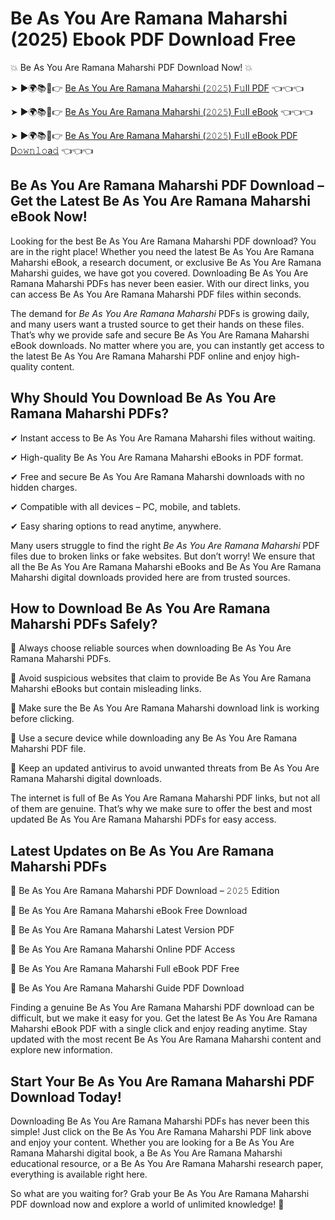 # Be As You Are Ramana Maharshi (2025) Ebook PDF Download Free

💥 Be As You Are Ramana Maharshi PDF Download Now! 💥

➤ ►🌍📚📱👉 [Be As You Are Ramana Maharshi (𝟸𝟶𝟸𝟻) F𝚞ll PDF](https://getpdf.xyz/be-as-you-are-ramana-maharshi) 👈👈👈


➤ ►🌍📚📱👉 [Be As You Are Ramana Maharshi (𝟸𝟶𝟸𝟻) F𝚞ll eBook](https://getpdf.xyz/be-as-you-are-ramana-maharshi) 👈👈👈


➤ ►🌍📚📱👉 [Be As You Are Ramana Maharshi (𝟸𝟶𝟸𝟻) F𝚞ll eBook PDF D𝚘𝚠𝚗𝚕𝚘a𝚍](https://getpdf.xyz/be-as-you-are-ramana-maharshi) 👈👈👈


## Be As You Are Ramana Maharshi PDF Download – Get the Latest Be As You Are Ramana Maharshi eBook Now!

Looking for the best Be As You Are Ramana Maharshi PDF download? You are in the right place! Whether you need the latest Be As You Are Ramana Maharshi eBook, a research document, or exclusive Be As You Are Ramana Maharshi guides, we have got you covered. Downloading Be As You Are Ramana Maharshi PDFs has never been easier. With our direct links, you can access Be As You Are Ramana Maharshi PDF files within seconds.

The demand for *Be As You Are Ramana Maharshi* PDFs is growing daily, and many users want a trusted source to get their hands on these files. That’s why we provide safe and secure Be As You Are Ramana Maharshi eBook downloads. No matter where you are, you can instantly get access to the latest Be As You Are Ramana Maharshi PDF online and enjoy high-quality content.

## Why Should You Download Be As You Are Ramana Maharshi PDFs?

✔ Instant access to Be As You Are Ramana Maharshi files without waiting.

✔ High-quality Be As You Are Ramana Maharshi eBooks in PDF format.

✔ Free and secure Be As You Are Ramana Maharshi downloads with no hidden charges.

✔ Compatible with all devices – PC, mobile, and tablets.

✔ Easy sharing options to read anytime, anywhere.

Many users struggle to find the right *Be As You Are Ramana Maharshi* PDF files due to broken links or fake websites. But don’t worry! We ensure that all the Be As You Are Ramana Maharshi eBooks and Be As You Are Ramana Maharshi digital downloads provided here are from trusted sources.

## How to Download Be As You Are Ramana Maharshi PDFs Safely?

📌 Always choose reliable sources when downloading Be As You Are Ramana Maharshi PDFs.

📌 Avoid suspicious websites that claim to provide Be As You Are Ramana Maharshi eBooks but contain misleading links.

📌 Make sure the Be As You Are Ramana Maharshi download link is working before clicking.

📌 Use a secure device while downloading any Be As You Are Ramana Maharshi PDF file.

📌 Keep an updated antivirus to avoid unwanted threats from Be As You Are Ramana Maharshi digital downloads.

The internet is full of Be As You Are Ramana Maharshi PDF links, but not all of them are genuine. That’s why we make sure to offer the best and most updated Be As You Are Ramana Maharshi PDFs for easy access.

## Latest Updates on Be As You Are Ramana Maharshi PDFs

🔹 Be As You Are Ramana Maharshi PDF Download – 𝟸𝟶𝟸𝟻 Edition

🔹 Be As You Are Ramana Maharshi eBook Free Download

🔹 Be As You Are Ramana Maharshi Latest Version PDF

🔹 Be As You Are Ramana Maharshi Online PDF Access

🔹 Be As You Are Ramana Maharshi Full eBook PDF Free

🔹 Be As You Are Ramana Maharshi Guide PDF Download

Finding a genuine Be As You Are Ramana Maharshi PDF download can be difficult, but we make it easy for you. Get the latest Be As You Are Ramana Maharshi eBook PDF with a single click and enjoy reading anytime. Stay updated with the most recent Be As You Are Ramana Maharshi content and explore new information.

## Start Your Be As You Are Ramana Maharshi PDF Download Today!

Downloading Be As You Are Ramana Maharshi PDFs has never been this simple! Just click on the Be As You Are Ramana Maharshi PDF link above and enjoy your content. Whether you are looking for a Be As You Are Ramana Maharshi digital book, a Be As You Are Ramana Maharshi educational resource, or a Be As You Are Ramana Maharshi research paper, everything is available right here.

So what are you waiting for? Grab your Be As You Are Ramana Maharshi PDF download now and explore a world of unlimited knowledge! 🚀